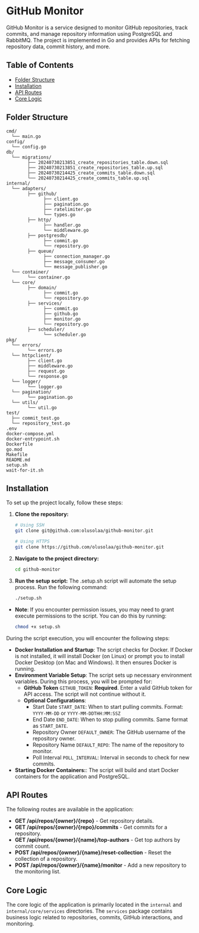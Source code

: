 
# GitHub Monitor

GitHub Monitor is a service designed to monitor GitHub repositories, track commits, and manage repository information using PostgreSQL and RabbitMQ. The project is implemented in Go and provides APIs for fetching repository data, commit history, and more.

## Table of Contents

- [Folder Structure](#folder-structure)
- [Installation](#installation)
- [API Routes](#api-routes)
- [Core Logic](#core-logic)

## Folder Structure

```plaintext
cmd/
  └── main.go
config/
  └── config.go
db/
  └── migrations/
        ├── 20240730213851_create_repositories_table.down.sql
        ├── 20240730213851_create_repositories_table.up.sql
        ├── 20240730214425_create_commits_table.down.sql
        └── 20240730214425_create_commits_table.up.sql
internal/
  └── adapters/
        ├── github/
              ├── client.go
              ├── pagination.go
              ├── ratelimiter.go
              └── types.go
        ├── http/
              ├── handler.go
              └── middleware.go
        ├── postgresdb/
              ├── commit.go
              └── repository.go
        ├── queue/
              ├── connection_manager.go
              ├── message_consumer.go
              └── message_publisher.go
  └── container/
        └── container.go
  └── core/
        ├── domain/
              ├── commit.go
              └── repository.go
        ├── services/
              ├── commit.go
              ├── github.go
              ├── monitor.go
              └── repository.go
        ├── scheduler/
              └── scheduler.go
pkg/
  └── errors/
        └── errors.go
  └── httpclient/
        ├── client.go
        ├── middleware.go
        ├── request.go
        └── response.go
  └── logger/
        └── logger.go
  └── pagination/
        └── pagination.go
  └── utils/
        └── util.go
test/
  ├── commit_test.go
  └── repository_test.go
.env
docker-compose.yml
docker-entrypoint.sh
Dockerfile
go.mod
Makefile
README.md
setup.sh
wait-for-it.sh
```

## Installation

To set up the project locally, follow these steps:

1. **Clone the repository:**

    ```sh
    # Using SSH
    git clone git@github.com:olusolaa/github-monitor.git

    # Using HTTPS
    git clone https://github.com/olusolaa/github-monitor.git
    ```

2. **Navigate to the project directory:**
    ```sh
   cd github-monitor
   ```

3. **Run the setup script:** The .setup.sh script will automate the setup process. Run the following command:

    ```sh
    ./setup.sh
    ```

- **Note**: If you encounter permission issues, you may need to grant execute permissions to the script. You can do this by running:

    ```sh
    chmod +x setup.sh
    ```
  
During the script execution, you will encounter the following steps:

- **Docker Installation and Startup**:
  The script checks for Docker. If Docker is not installed, it will install Docker (on Linux) or prompt you to install Docker Desktop (on Mac and Windows). It then ensures Docker is running.
- **Environment Variable Setup**:
  The script sets up necessary environment variables. During this process, you will be prompted for:
    - **GitHub Token** `GITHUB_TOKEN`: **Required**. Enter a valid GitHub token for API access. The script will not continue without it.
    - **Optional Configurations**:
         - Start Date `START_DATE`: When to start pulling commits. Format: `YYYY-MM-DD` or `YYYY-MM-DDTHH:MM:SSZ`
         - End Date `END_DATE`: When to stop pulling commits. Same format as `START_DATE`.
         - Repository Owner `DEFAULT_OWNER`: The GitHub username of the repository owner.
         - Repository Name `DEFAULT_REPO`: The name of the repository to monitor.
         - Poll Interval `POLL_INTERVAL`: Interval in seconds to check for new commits.
- **Starting Docker Containers:**:
  The script will build and start Docker containers for the application and PostgreSQL.


## API Routes

The following routes are available in the application:

- **GET /api/repos/{owner}/{repo}** - Get repository details.
- **GET /api/repos/{owner}/{repo}/commits** - Get commits for a repository.
- **GET /api/repos/{owner}/{name}/top-authors** - Get top authors by commit count.
- **POST /api/repos/{owner}/{name}/reset-collection** - Reset the collection of a repository.
- **POST /api/repos/{owner}/{name}/monitor** - Add a new repository to the monitoring list.

## Core Logic

The core logic of the application is primarily located in the `internal` and `internal/core/services` directories. The `services` package contains business logic related to repositories, commits, GitHub interactions, and monitoring.